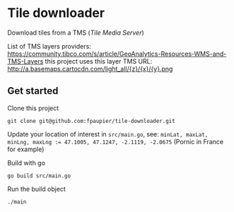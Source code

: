 # Tile downloader

Download tiles from a TMS (_Tile Media Server_)

List of TMS layers providers: https://community.tibco.com/s/article/GeoAnalytics-Resources-WMS-and-TMS-Layers
this project uses this layer TMS URL: http://a.basemaps.cartocdn.com/light_all/{z}/{x}/{y}.png


## Get started 

Clone this project 
```shell
git clone git@github.com:fpaupier/tile-downloader.git
```

Update your location of interest in `src/main.go`, see:
`minLat, maxLat, minLng, maxLng := 47.1005, 47.1247, -2.1119, -2.0675` (Pornic in France for example)


Build with go
```shell
go build src/main.go
```

Run the build object
```shell
./main
```